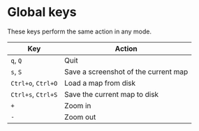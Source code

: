 # Global keys

These keys perform the same action in any mode.

| Key                | Action                               |
|--------------------|--------------------------------------|
| `q`, `Q`           | Quit                                 |
| `s`, `S`           | Save a screenshot of the current map |
| `Ctrl+o`, `Ctrl+O` | Load a map from disk                 |
| `Ctrl+s`, `Ctrl+S` | Save the current map to disk         |
| `+`                | Zoom in                              |
| `-`                | Zoom out                             |
